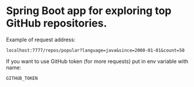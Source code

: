 # Spring Boot app for exploring top GitHub repositories.

Example of request address:
```
localhost:7777/repos/popular?language=java&since=2000-01-01&count=50
```
If you want to use GitHub token (for more requests) put in env variable with name:
```
GITHUB_TOKEN
```
